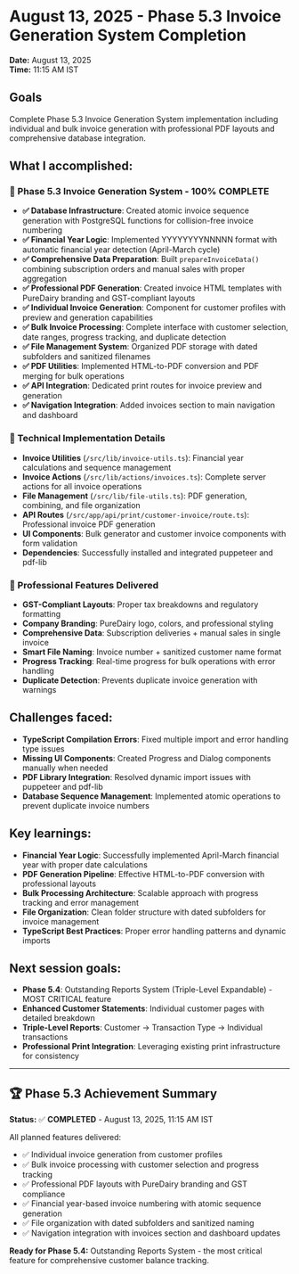 # August 13, 2025 - Phase 5.3 Invoice Generation System Completion

**Date:** August 13, 2025  
**Time:** 11:15 AM IST

## Goals
Complete Phase 5.3 Invoice Generation System implementation including individual and bulk invoice generation with professional PDF layouts and comprehensive database integration.

## What I accomplished:

### 🎯 Phase 5.3 Invoice Generation System - 100% COMPLETE
- **✅ Database Infrastructure**: Created atomic invoice sequence generation with PostgreSQL functions for collision-free invoice numbering
- **✅ Financial Year Logic**: Implemented YYYYYYYYNNNNN format with automatic financial year detection (April-March cycle)
- **✅ Comprehensive Data Preparation**: Built `prepareInvoiceData()` combining subscription orders and manual sales with proper aggregation
- **✅ Professional PDF Generation**: Created invoice HTML templates with PureDairy branding and GST-compliant layouts
- **✅ Individual Invoice Generation**: Component for customer profiles with preview and generation capabilities
- **✅ Bulk Invoice Processing**: Complete interface with customer selection, date ranges, progress tracking, and duplicate detection
- **✅ File Management System**: Organized PDF storage with dated subfolders and sanitized filenames
- **✅ PDF Utilities**: Implemented HTML-to-PDF conversion and PDF merging for bulk operations
- **✅ API Integration**: Dedicated print routes for invoice preview and generation
- **✅ Navigation Integration**: Added invoices section to main navigation and dashboard

### 🔧 Technical Implementation Details
- **Invoice Utilities** (`/src/lib/invoice-utils.ts`): Financial year calculations and sequence management
- **Invoice Actions** (`/src/lib/actions/invoices.ts`): Complete server actions for all invoice operations
- **File Management** (`/src/lib/file-utils.ts`): PDF generation, combining, and file organization
- **API Routes** (`/src/app/api/print/customer-invoice/route.ts`): Professional invoice PDF generation
- **UI Components**: Bulk generator and customer invoice components with form validation
- **Dependencies**: Successfully installed and integrated puppeteer and pdf-lib

### 🎨 Professional Features Delivered
- **GST-Compliant Layouts**: Proper tax breakdowns and regulatory formatting
- **Company Branding**: PureDairy logo, colors, and professional styling
- **Comprehensive Data**: Subscription deliveries + manual sales in single invoice
- **Smart File Naming**: Invoice number + sanitized customer name format
- **Progress Tracking**: Real-time progress for bulk operations with error handling
- **Duplicate Detection**: Prevents duplicate invoice generation with warnings

## Challenges faced:
- **TypeScript Compilation Errors**: Fixed multiple import and error handling type issues
- **Missing UI Components**: Created Progress and Dialog components manually when needed
- **PDF Library Integration**: Resolved dynamic import issues with puppeteer and pdf-lib
- **Database Sequence Management**: Implemented atomic operations to prevent duplicate invoice numbers

## Key learnings:
- **Financial Year Logic**: Successfully implemented April-March financial year with proper date calculations
- **PDF Generation Pipeline**: Effective HTML-to-PDF conversion with professional layouts
- **Bulk Processing Architecture**: Scalable approach with progress tracking and error management
- **File Organization**: Clean folder structure with dated subfolders for invoice management
- **TypeScript Best Practices**: Proper error handling patterns and dynamic imports

## Next session goals:
- **Phase 5.4**: Outstanding Reports System (Triple-Level Expandable) - MOST CRITICAL feature
- **Enhanced Customer Statements**: Individual customer pages with detailed breakdown
- **Triple-Level Reports**: Customer → Transaction Type → Individual transactions
- **Professional Print Integration**: Leveraging existing print infrastructure for consistency

---

## 🏆 Phase 5.3 Achievement Summary
**Status:** ✅ **COMPLETED** - August 13, 2025, 11:15 AM IST

All planned features delivered:
- ✅ Individual invoice generation from customer profiles
- ✅ Bulk invoice processing with customer selection and progress tracking
- ✅ Professional PDF layouts with PureDairy branding and GST compliance
- ✅ Financial year-based invoice numbering with atomic sequence generation
- ✅ File organization with dated subfolders and sanitized naming
- ✅ Navigation integration with invoices section and dashboard updates

**Ready for Phase 5.4:** Outstanding Reports System - the most critical feature for comprehensive customer balance tracking.